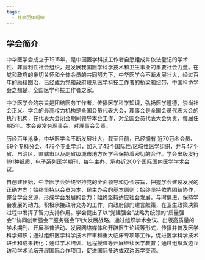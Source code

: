 ```yaml
---
tags:
  - 社会团体组织
---
```


## 学会简介

中华医学会成立于1915年，是中国医学科技工作者自愿组成并依法登记的学术性、非营利性社会组织，是发展我国医学科学技术和卫生事业的重要社会力量。在党和政府的亲切关怀和全体会员的共同努力下，中华医学会不断发展壮大，经过百年的励精图治，已经成为党和政府联系医学科技工作者的桥梁和纽带、中国科协学会之翘楚、全国医学科技工作者之家。             

中华医学会的宗旨是团结医务工作者，传播医学科学知识，弘扬医学道德，崇尚社会正义。学会的最高权力机构是全国会员代表大会，理事会是全国会员代表大会的执行机构，在代表大会闭会期间领导本会工作，对全国会员代表大会负责，每届任期5年。本会设常务理事会，对理事会负责。

历经百年沧桑，中华医学会不断发展壮大，截至目前，已经拥有 近70万名会员、 89个专科分会、478个专业学组，加入了42个国际性/区域性医学组织，并与47个省、自治区、直辖市以及副省级城市地方医学会保持着密切的合作。学会出版发行191种纸质、电子系列医学期刊，每年主办、承办近200个国际国内医学学术会议。

自创建伊始，中华医学会始终坚持党的全面领导和办会宗旨，把握学会建设发展的正确方向；始终坚持以会员为本、民主办会的基本原则；始终坚持依靠团结协作，整合学会资源，形成学会发展的合力；始终坚持适应社会发展，与时俱进，保持学会发展的动力。积极承接政府交办的工作，向政府部门建言献策，在卫生政策决策过程中发挥了智力支持作用。学会提出了以“党建强会”战略为统领的“质量强会”“协同创新强会”“服务强会”四大发展战略。通过组织学术会议、出版高质量的学术期刊、开展科普活动、发展网络媒体和开辟医生论坛等形式，传播并普及医学科学知识；通过组织医学科学技术评审和重大临床专项等工作，促进医学科学技术进步和成果转化；通过学术培训、远程授课等开展继续医学教育；通过组织双边互访和学术论坛开展国际合作项目，促进国际多边或双边医学交流。